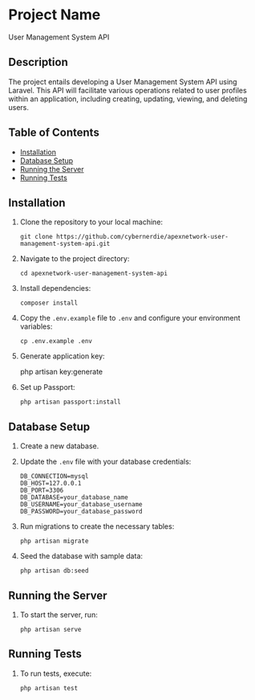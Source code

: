 # Project Name

User Management System API

## Description

The project entails developing a User Management System API using Laravel. This API will facilitate various operations related to user profiles within an application, including creating, updating, viewing, and deleting users.

## Table of Contents

- [Installation](#installation)
- [Database Setup](#database-setup)
- [Running the Server](#running-the-server)
- [Running Tests](#running-tests)

## Installation

1. Clone the repository to your local machine:

   `git clone https://github.com/cybernerdie/apexnetwork-user-management-system-api.git`

2. Navigate to the project directory:

    `cd apexnetwork-user-management-system-api`
   
3. Install dependencies:

   `composer install`

4. Copy the `.env.example` file to `.env` and configure your environment variables:
   
    `cp .env.example .env`

5. Generate application key:

    php artisan key:generate

6. Set up Passport:

   `php artisan passport:install`

## Database Setup

1. Create a new database.
   
2. Update the `.env` file with your database credentials:

   `DB_CONNECTION=mysql`  
   `DB_HOST=127.0.0.1`  
   `DB_PORT=3306`  
   `DB_DATABASE=your_database_name`  
   `DB_USERNAME=your_database_username`  
   `DB_PASSWORD=your_database_password`  
   
3. Run migrations to create the necessary tables:

    `php artisan migrate`

4. Seed the database with sample data:

    `php artisan db:seed`

## Running the Server

1. To start the server, run:
   
   `php artisan serve`

## Running Tests

1. To run tests, execute:

    `php artisan test`









